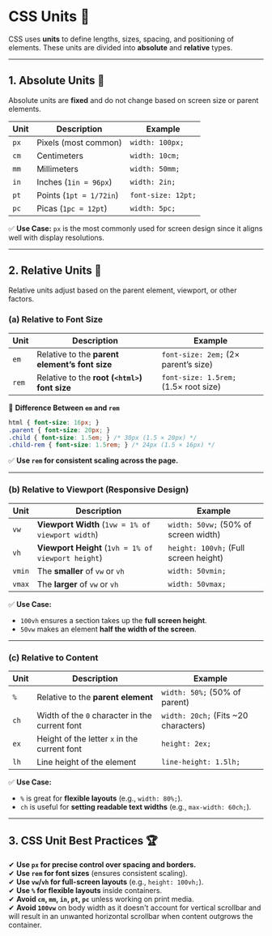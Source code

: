 # CSS Units 📏

CSS uses **units** to define lengths, sizes, spacing, and positioning of elements. These units are divided into **absolute** and **relative** types.  

---

## **1. Absolute Units 📌**  
Absolute units are **fixed** and do not change based on screen size or parent elements.  

| Unit  | Description | Example |
|--------|------------|---------|
| `px`  | Pixels (most common) | `width: 100px;` |
| `cm`  | Centimeters | `width: 10cm;` |
| `mm`  | Millimeters | `width: 50mm;` |
| `in`  | Inches (`1in = 96px`) | `width: 2in;` |
| `pt`  | Points (`1pt = 1/72in`) | `font-size: 12pt;` |
| `pc`  | Picas (`1pc = 12pt`) | `width: 5pc;` |

✅ **Use Case:** `px` is the most commonly used for screen design since it aligns well with display resolutions.  

---

## **2. Relative Units 🔄**  
Relative units adjust based on the parent element, viewport, or other factors.  

### **(a) Relative to Font Size**
| Unit | Description | Example |
|------|------------|---------|
| `em` | Relative to the **parent element’s font size** | `font-size: 2em;` (2× parent’s size) |
| `rem` | Relative to the **root (`<html>`) font size** | `font-size: 1.5rem;` (1.5× root size) |

🔹 **Difference Between `em` and `rem`**  
```css
html { font-size: 16px; }
.parent { font-size: 20px; }
.child { font-size: 1.5em; } /* 30px (1.5 × 20px) */
.child-rem { font-size: 1.5rem; } /* 24px (1.5 × 16px) */
```
✅ **Use `rem` for consistent scaling across the page.**  

---

### **(b) Relative to Viewport (Responsive Design)**
| Unit  | Description | Example |
|--------|------------|---------|
| `vw`  | **Viewport Width** (`1vw = 1% of viewport width`) | `width: 50vw;` (50% of screen width) |
| `vh`  | **Viewport Height** (`1vh = 1% of viewport height`) | `height: 100vh;` (Full screen height) |
| `vmin` | The **smaller** of `vw` or `vh` | `width: 50vmin;` |
| `vmax` | The **larger** of `vw` or `vh` | `width: 50vmax;` |

✅ **Use Case:**  
- `100vh` ensures a section takes up the **full screen height**.  
- `50vw` makes an element **half the width of the screen**.  

---

### **(c) Relative to Content**
| Unit | Description | Example |
|------|------------|---------|
| `%`  | Relative to the **parent element** | `width: 50%;` (50% of parent) |
| `ch` | Width of the `0` character in the current font | `width: 20ch;` (Fits ~20 characters) |
| `ex` | Height of the letter `x` in the current font | `height: 2ex;` |
| `lh` | Line height of the element | `line-height: 1.5lh;` |

✅ **Use Case:**  
- `%` is great for **flexible layouts** (e.g., `width: 80%;`).  
- `ch` is useful for **setting readable text widths** (e.g., `max-width: 60ch;`).  

---

## **3. CSS Unit Best Practices 🏆**
✔ **Use `px` for precise control over spacing and borders.**  
✔ **Use `rem` for font sizes** (ensures consistent scaling).  
✔ **Use `vw`/`vh` for full-screen layouts** (e.g., `height: 100vh;`).  
✔ **Use `%` for flexible layouts** inside containers.  
✔ **Avoid `cm`, `mm`, `in`, `pt`, `pc`** unless working on print media.  
✔ **Avoid `100vw`** on body width as it doesn't account for vertical scrollbar and will result in an unwanted horizontal scrollbar when content outgrows the container.  

